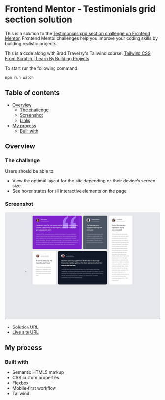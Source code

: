 # Frontend Mentor - Testimonials grid section solution

This is a solution to the [Testimonials grid section challenge on Frontend Mentor](https://www.frontendmentor.io/challenges/testimonials-grid-section-Nnw6J7Un7). Frontend Mentor challenges help you improve your coding skills by building realistic projects.

This is a code along with Brad Traversy's Tailwind course.
[Tailwind CSS From Scratch | Learn By Building Projects](https://www.udemy.com/course/tailwind-from-scratch/learn/lecture/32342372#overview)

To start run the following command

```
npm run watch
```

## Table of contents

- [Overview](#overview)
  - [The challenge](#the-challenge)
  - [Screenshot](#screenshot)
  - [Links](#links)
- [My process](#my-process)
  - [Built with](#built-with)

## Overview

### The challenge

Users should be able to:

- View the optimal layout for the site depending on their device's screen size
- See hover states for all interactive elements on the page

### Screenshot

![](./screenshot.jpg)

- [Solution URL](https://github.com/cbrands/fm-testimonial-grid)
- [Live site URL](https://cbrands.github.io/fm-testimonial-grid/)

## My process

### Built with

- Semantic HTML5 markup
- CSS custom properties
- Flexbox
- Mobile-first workflow
- Tailwind
